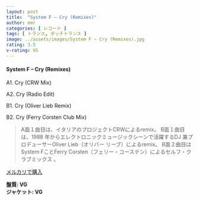 ```yaml
---
layout: post
title:  "System F – Cry (Remixes)"
author: mmr
categories: [ レコード ]
tags: [ トランス, ダッチトランス ]
image: ../assets/images/System F – Cry (Remixes).jpg
rating: 3.5
v-rating: VG
---
```


#### System F – Cry (Remixes)

A1. Cry (CRW Mix)

A2. Cry (Radio Edit)

B1. Cry (Oliver Lieb Remix)

B2. Cry (Ferry Corsten Club Mix)

> A面１曲目は、イタリアのプロジェクトCRWによるremix。
B面１曲目は、1988 年からエレクトロニックミュージックシーンで活躍するDJ 兼プロデューサーOliver Lieb（オリバー リーブ）によるremix。
> B面２曲目はSystem FことFerry Corsten（フェリー・コーステン）によるセルフ・クラブミックス 。

[メルカリで購入](https://jp.mercari.com/item/m13662586330)

<div class="mt-4 mb-4 d-flex align-items-center">
<strong class="mr-1">盤質: VG</strong>
</div>
<div class="mt-4 mb-4 d-flex align-items-center">
<strong class="mr-1">ジャケット: VG</strong>
</div>
